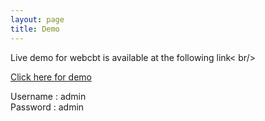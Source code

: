 ```yaml
---
layout: page
title: Demo
---
```


Live demo for webcbt is available at the following link< br/>

[Click here for demo](http://webcbt-cxtest.rhcloud.com)

Username : admin<br />
Password : admin
